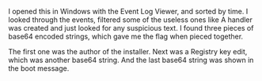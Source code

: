 I opened this in Windows with the Event Log Viewer, and sorted by time. I looked through the events, filtered some of the useless ones like A handler was created and just looked for any suspicious text. I found three pieces of base64 encoded strings, which gave me the flag when pieced together. 

The first one was the author of the installer. Next was a Registry key edit, which was another base64 string. And the last base64 string was shown in the boot message.